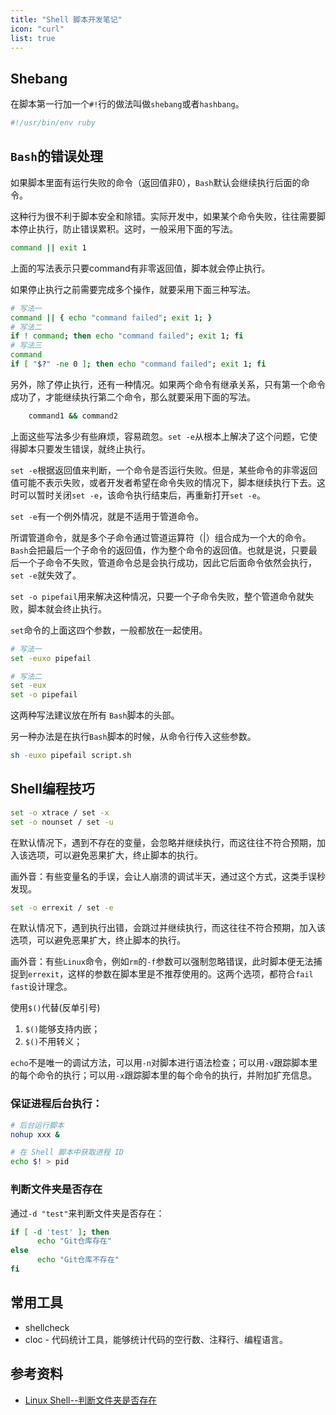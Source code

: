 ```yaml
---
title: "Shell 脚本开发笔记"
icon: "curl"
list: true
---
```


## Shebang

在脚本第一行加一个`#!`行的做法叫做`shebang`或者`hashbang`。

```sh
#!/usr/bin/env ruby
```

## `Bash`的错误处理

如果脚本里面有运行失败的命令（返回值非0），`Bash`默认会继续执行后面的命令。

这种行为很不利于脚本安全和除错。实际开发中，如果某个命令失败，往往需要脚本停止执行，防止错误累积。这时，一般采用下面的写法。

```sh
command || exit 1
```

上面的写法表示只要command有非零返回值，脚本就会停止执行。

如果停止执行之前需要完成多个操作，就要采用下面三种写法。

```sh
# 写法一
command || { echo "command failed"; exit 1; }
# 写法二
if ! command; then echo "command failed"; exit 1; fi
# 写法三
command
if [ "$?" -ne 0 ]; then echo "command failed"; exit 1; fi
```

另外，除了停止执行，还有一种情况。如果两个命令有继承关系，只有第一个命令成功了，才能继续执行第二个命令，那么就要采用下面的写法。

```sh
	command1 && command2
```

上面这些写法多少有些麻烦，容易疏忽。`set -e`从根本上解决了这个问题，它使得脚本只要发生错误，就终止执行。

`set -e`根据返回值来判断，一个命令是否运行失败。但是，某些命令的非零返回值可能不表示失败，或者开发者希望在命令失败的情况下，脚本继续执行下去。这时可以暂时关闭`set -e`，该命令执行结束后，再重新打开`set -e`。

`set -e`有一个例外情况，就是不适用于管道命令。

所谓管道命令，就是多个子命令通过管道运算符（|）组合成为一个大的命令。`Bash`会把最后一个子命令的返回值，作为整个命令的返回值。也就是说，只要最后一个子命令不失败，管道命令总是会执行成功，因此它后面命令依然会执行，`set -e`就失效了。

`set -o pipefail`用来解决这种情况，只要一个子命令失败，整个管道命令就失败，脚本就会终止执行。

`set`命令的上面这四个参数，一般都放在一起使用。

```sh
# 写法一
set -euxo pipefail

# 写法二
set -eux
set -o pipefail
```

这两种写法建议放在所有 `Bash`脚本的头部。

另一种办法是在执行`Bash`脚本的时候，从命令行传入这些参数。

```sh
sh -euxo pipefail script.sh
```

## Shell编程技巧

```sh
set -o xtrace / set -x
set -o nounset / set -u
```

在默认情况下，遇到不存在的变量，会忽略并继续执行，而这往往不符合预期，加入该选项，可以避免恶果扩大，终止脚本的执行。

画外音：有些变量名的手误，会让人崩溃的调试半天，通过这个方式，这类手误秒发现。

```sh
set -o errexit / set -e
```

在默认情况下，遇到执行出错，会跳过并继续执行，而这往往不符合预期，加入该选项，可以避免恶果扩大，终止脚本的执行。

画外音：有些`Linux`命令，例如`rm`的`-f`参数可以强制忽略错误，此时脚本便无法捕捉到`errexit`，这样的参数在脚本里是不推荐使用的。这两个选项，都符合`fail fast`设计理念。


使用`$()`代替(反单引号)

1. `$()`能够支持内嵌；
2. `$()`不用转义；

`echo`不是唯一的调试方法，可以用`-n`对脚本进行语法检查；可以用`-v`跟踪脚本里的每个命令的执行；可以用`-x`跟踪脚本里的每个命令的执行，并附加扩充信息。

### 保证进程后台执行：

```sh
# 后台运行脚本
nohup xxx &

# 在 Shell 脚本中获取进程 ID
echo $! > pid
```

### 判断文件夹是否存在

通过`-d "test"`来判断文件夹是否存在：

```sh
if [ -d 'test' ]; then
      echo "Git仓库存在"
else 
      echo "Git仓库不存在"
fi
```

## 常用工具

- shellcheck
- cloc - 代码统计工具，能够统计代码的空行数、注释行、编程语言。

## 参考资料

- [Linux Shell--判断文件夹是否存在](https://cloud.tencent.com/developer/article/1406056)
